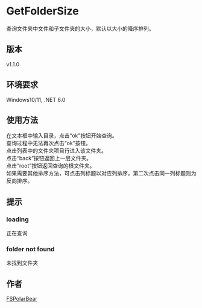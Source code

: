 # GetFolderSize
查询文件夹中文件和子文件夹的大小，默认以大小的降序排列。

## 版本
v1.1.0

## 环境要求
Windows10/11, .NET 6.0

## 使用方法
在文本框中输入目录，点击“ok”按钮开始查询。<br>
查询过程中无法再次点击“ok”按钮。<br>
点击列表中的文件夹项目行进入该文件夹。<br>
点击“back”按钮返回上一层文件夹。<br>
点击“root”按钮返回查询的根文件夹。<br>
如果需要其他排序方法，可点击列标题以对应列排序，第二次点击同一列标题则为反向排序。<br>

## 提示
### loading
正在查询
### folder not found
未找到文件夹


## 作者
[FSPolarBear](https://github.com/FSPolarBear)
